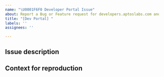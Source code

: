 ```yaml
---
name: "\U0001F6F0️ Developer Portal Issue"
about: Report a Bug or Feature request for developers.aptoslabs.com and api.aptoslabs.com
title: "[Dev Portal] "
labels: ''
assignees: ''

---
```


## Issue description

## Context for reproduction

<!-- Include context which UI page (link) or API call you encountered the issue (e.g. api.mainnet.aptoslabs.com/v1 /v1/graphql, grpc.mainnet.aptoslabs.com) and what client (e.g. node.js, browser, etc.) you used.>

<!-- Include links to relevant RFCs, issues, and discussions. -->
